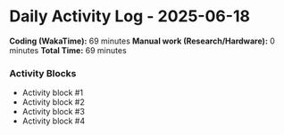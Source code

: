 # Daily Activity Log - 2025-06-18

**Coding (WakaTime):** 69 minutes
**Manual work (Research/Hardware):** 0 minutes
**Total Time:** 69 minutes

### Activity Blocks
- Activity block #1
- Activity block #2
- Activity block #3
- Activity block #4
